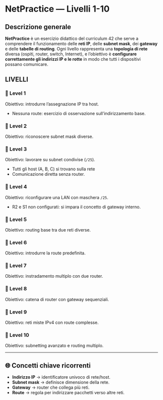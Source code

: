 # NetPractice — Livelli 1-10

## Descrizione generale

**NetPractice** è un esercizio didattico del curriculum 42 che serve a comprendere il funzionamento delle **reti IP**, delle **subnet mask**, dei **gateway** e delle **tabelle di routing**.
Ogni livello rappresenta una **topologia di rete** diversa (ospiti, router, switch, Internet), e l’obiettivo è **configurare correttamente gli indirizzi IP e le rotte** in modo che tutti i dispositivi possano comunicare.

## LIVELLI

### 🔸 **Level 1**

Obiettivo: introdurre l’assegnazione IP tra host.
* Nessuna route: esercizio di osservazione sull’indirizzamento base.

### 🔸 **Level 2**

Obiettivo: riconoscere subnet mask diverse.

### 🔸 **Level 3**

Obiettivo: lavorare su subnet condivise (`/25`).

* Tutti gli host (A, B, C) si trovano sulla rete
* Comunicazione diretta senza router.

### 🔸 **Level 4**

Obiettivo: riconfigurare una LAN con maschera `/25`.

* R2 e S1 non configurati: si impara il concetto di gateway interno.

### 🔸 **Level 5**

Obiettivo: routing base tra due reti diverse.

### 🔸 **Level 6**

Obiettivo: introdurre la route predefinita.

### 🔸 **Level 7**

Obiettivo: instradamento multiplo con due router.

### 🔸 **Level 8**

Obiettivo: catena di router con gateway sequenziali.

### 🔸 **Level 9**

Obiettivo: reti miste IPv4 con route complesse.

### 🔸 **Level 10**

Obiettivo: subnetting avanzato e routing multiplo.

---

## 🌐 Concetti chiave ricorrenti

* **Indirizzo IP** → identificatore univoco di rete/host.
* **Subnet mask** → definisce dimensione della rete.
* **Gateway** → router che collega più reti.
* **Route** → regola per indirizzare pacchetti verso altre reti.
